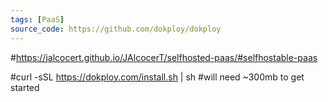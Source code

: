```yaml
---
tags: [PaaS]
source_code: https://github.com/dokploy/dokploy
---
```


#https://jalcocert.github.io/JAlcocerT/selfhosted-paas/#selfhostable-paas

#curl -sSL https://dokploy.com/install.sh | sh #will need ~300mb to get started